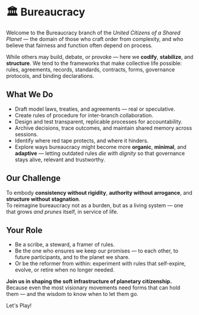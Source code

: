 # 🏛 Bureaucracy

Welcome to the Bureaucracy branch of the *United Citizens of a Shared Planet* — the domain of those who craft order from complexity, and who believe that fairness and function often depend on process.

While others may build, debate, or provoke — here we **codify**, **stabilize**, and **structure**. We tend to the frameworks that make collective life possible: rules, agreements, records, standards, contracts, forms, governance protocols, and binding declarations.

## What We Do

- Draft model laws, treaties, and agreements — real or speculative.
- Create rules of procedure for inter-branch collaboration.
- Design and test transparent, replicable processes for accountability.
- Archive decisions, trace outcomes, and maintain shared memory across sessions.
- Identify where red tape protects, and where it hinders.
- Explore ways bureaucracy might become more **organic**, **minimal**, and **adaptive** — letting outdated rules *die with dignity* so that governance stays alive, relevant and trustworthy.

## Our Challenge

To embody **consistency without rigidity**, **authority without arrogance**, and **structure without stagnation**.  
To reimagine bureaucracy not as a burden, but as a living system — one that grows *and prunes* itself, in service of life.

## Your Role

- Be a scribe, a steward, a framer of rules.
- Be the one who ensures we keep our promises — to each other, to future participants, and to the planet we share.
- Or be the reformer from within: experiment with rules that self-expire, evolve, or retire when no longer needed.

**Join us in shaping the soft infrastructure of planetary citizenship.**  
Because even the most visionary movements need forms that can hold them — and the wisdom to know when to let them go.

Let's Play!